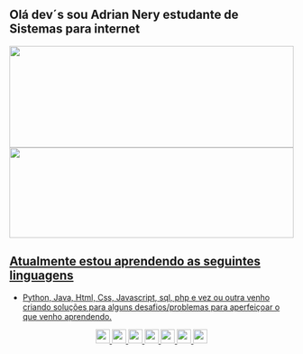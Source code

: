 ## Olá dev´s sou Adrian Nery estudante de Sistemas para internet

<div align="center" >
  <a href="https://github.com/Nery-Adrian">
  <img width="100%" height="180em" src="https://github-readme-stats.vercel.app/api?username=Nery-Adrian&show_icons=true&theme=cobalt&include_all_commits=true&count_private=true"/>
  <img width="100%" height="160em" src="https://github-readme-stats.vercel.app/api/top-langs/?username=Nery-Adrian&layout=compact&langs_count=7&theme=cobalt"/>
</div>

## Atualmente estou aprendendo as seguintes linguagens 
  
- Python, Java, Html, Css, Javascript, sql, php e vez ou outra venho criando soluções para alguns desafios/problemas para aperfeiçoar o que venho aprendendo.
<div align="center">
  <img src="https://cdn.jsdelivr.net/gh/devicons/devicon/icons/python/python-original.svg"width='25px' />
  <img margin-left:'40px' src="https://cdn.jsdelivr.net/gh/devicons/devicon/icons/java/java-original.svg"width='25px' />
  <img margin-left:'40px' src="https://cdn.jsdelivr.net/gh/devicons/devicon/icons/javascript/javascript-original.svg"width='25px' />
  <img margin-left:'40px' src="https://cdn.jsdelivr.net/gh/devicons/devicon/icons/html5/html5-original.svg"width='25px' />
  <img margin-left:'40px' src="https://cdn.jsdelivr.net/gh/devicons/devicon/icons/css3/css3-original.svg"width='25px' />
  <img margin-left:'40px' src="https://cdn.jsdelivr.net/gh/devicons/devicon/icons/php/php-original.svg"width='25px' />
  <img margin-left:'40px' src="https://cdn.jsdelivr.net/gh/devicons/devicon/icons/mysql/mysql-original-wordmark.svg"width='25px' />

</div>
